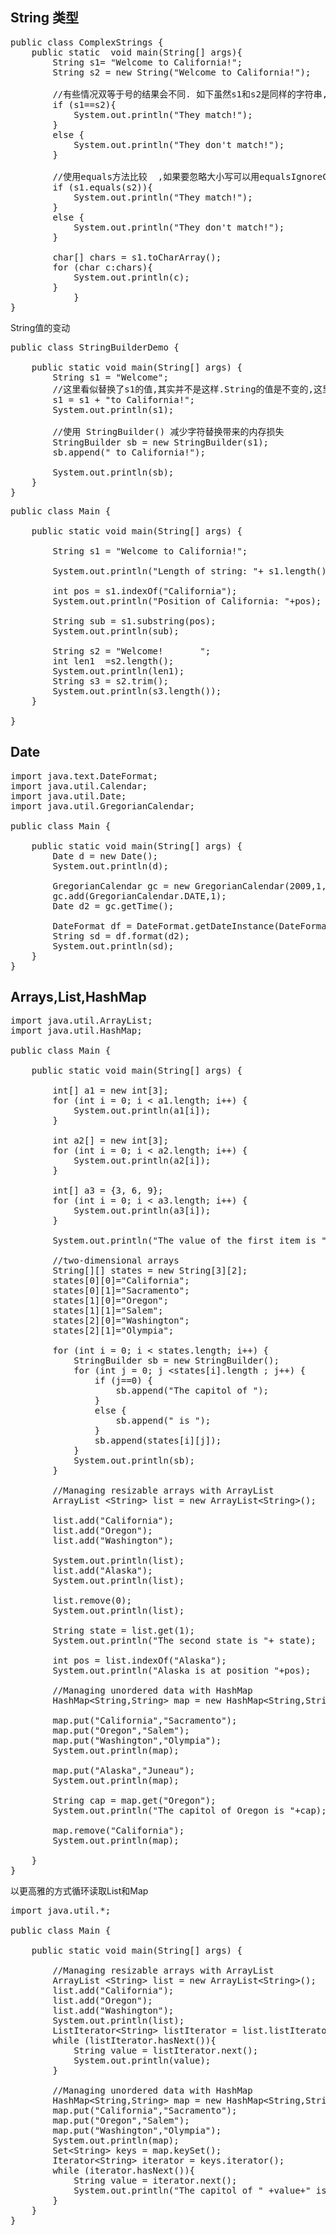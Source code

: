 ## **String 类型**

<pre class="lang:java decode:true ">public class ComplexStrings {
    public static  void main(String[] args){
        String s1= "Welcome to California!";
        String s2 = new String("Welcome to California!");

        //有些情况双等于号的结果会不同. 如下虽然s1和s2是同样的字符串,但是比较以后输出的是不匹配
        if (s1==s2){
            System.out.println("They match!");
        }
        else {
            System.out.println("They don't match!");
        }

        //使用equals方法比较  ,如果要忽略大小写可以用equalsIgnoreCase()
        if (s1.equals(s2)){
            System.out.println("They match!");
        }
        else {
            System.out.println("They don't match!");
        }

        char[] chars = s1.toCharArray();
        for (char c:chars){
            System.out.println(c);
        }
            }
}</pre>
String值的变动
<pre class="lang:java decode:true">public class StringBuilderDemo {

    public static void main(String[] args) {
        String s1 = "Welcome";
        //这里看似替换了s1的值,其实并不是这样.String的值是不变的,这里只是丢弃原有的然后新建一个实例
        s1 = s1 + "to California!";
        System.out.println(s1);

        //使用 StringBuilder() 减少字符替换带来的内存损失
        StringBuilder sb = new StringBuilder(s1);
        sb.append(" to California!");

        System.out.println(sb);
    }
}</pre>
<pre class="lang:java decode:true ">public class Main {

    public static void main(String[] args) {

        String s1 = "Welcome to California!";

        System.out.println("Length of string: "+ s1.length());

        int pos = s1.indexOf("California");
        System.out.println("Position of California: "+pos);

        String sub = s1.substring(pos);
        System.out.println(sub);

        String s2 = "Welcome!       ";
        int len1  =s2.length();
        System.out.println(len1);
        String s3 = s2.trim();
        System.out.println(s3.length());
    }

}</pre>

## Date

<pre class="lang:default decode:true">import java.text.DateFormat;
import java.util.Calendar;
import java.util.Date;
import java.util.GregorianCalendar;

public class Main {

    public static void main(String[] args) {
        Date d = new Date();
        System.out.println(d);

        GregorianCalendar gc = new GregorianCalendar(2009,1,15 );
        gc.add(GregorianCalendar.DATE,1);
        Date d2 = gc.getTime();

        DateFormat df = DateFormat.getDateInstance(DateFormat.FULL);
        String sd = df.format(d2);
        System.out.println(sd);
    }
}</pre>

## Arrays,List,HashMap

<pre class="lang:java decode:true  ">import java.util.ArrayList;
import java.util.HashMap;

public class Main {

    public static void main(String[] args) {

        int[] a1 = new int[3];
        for (int i = 0; i &lt; a1.length; i++) {
            System.out.println(a1[i]);
        }

        int a2[] = new int[3];
        for (int i = 0; i &lt; a2.length; i++) {
            System.out.println(a2[i]);
        }

        int[] a3 = {3, 6, 9};
        for (int i = 0; i &lt; a3.length; i++) {
            System.out.println(a3[i]);
        }

        System.out.println("The value of the first item is "  + a3[0]);

        //two-dimensional arrays
        String[][] states = new String[3][2];
        states[0][0]="California";
        states[0][1]="Sacramento";
        states[1][0]="Oregon";
        states[1][1]="Salem";
        states[2][0]="Washington";
        states[2][1]="Olympia";

        for (int i = 0; i &lt; states.length; i++) {
            StringBuilder sb = new StringBuilder();
            for (int j = 0; j &lt;states[i].length ; j++) {
                if (j==0) {
                    sb.append("The capitol of ");
                }
                else {
                    sb.append(" is ");
                }
                sb.append(states[i][j]);
            }
            System.out.println(sb);
        }

        //Managing resizable arrays with ArrayList
        ArrayList &lt;String&gt; list = new ArrayList&lt;String&gt;();

        list.add("California");
        list.add("Oregon");
        list.add("Washington");

        System.out.println(list);
        list.add("Alaska");
        System.out.println(list);

        list.remove(0);
        System.out.println(list);

        String state = list.get(1);
        System.out.println("The second state is "+ state);

        int pos = list.indexOf("Alaska");
        System.out.println("Alaska is at position "+pos);

        //Managing unordered data with HashMap
        HashMap&lt;String,String&gt; map = new HashMap&lt;String,String&gt;();

        map.put("California","Sacramento");
        map.put("Oregon","Salem");
        map.put("Washington","Olympia");
        System.out.println(map);

        map.put("Alaska","Juneau");
        System.out.println(map);

        String cap = map.get("Oregon");
        System.out.println("The capitol of Oregon is "+cap);

        map.remove("California");
        System.out.println(map);

    }
}</pre>
以更高雅的方式循环读取List和Map
<pre class="lang:java decode:true ">import java.util.*;

public class Main {

    public static void main(String[] args) {

        //Managing resizable arrays with ArrayList
        ArrayList &lt;String&gt; list = new ArrayList&lt;String&gt;();
        list.add("California");
        list.add("Oregon");
        list.add("Washington");
        System.out.println(list);
        ListIterator&lt;String&gt; listIterator = list.listIterator();
        while (listIterator.hasNext()){
            String value = listIterator.next();
            System.out.println(value);
        }

        //Managing unordered data with HashMap
        HashMap&lt;String,String&gt; map = new HashMap&lt;String,String&gt;();
        map.put("California","Sacramento");
        map.put("Oregon","Salem");
        map.put("Washington","Olympia");
        System.out.println(map);
        Set&lt;String&gt; keys = map.keySet();
        Iterator&lt;String&gt; iterator = keys.iterator();
        while (iterator.hasNext()){
            String value = iterator.next();
            System.out.println("The capitol of " +value+" is "+map.get(value));
        }
    }
}</pre>
&nbsp;